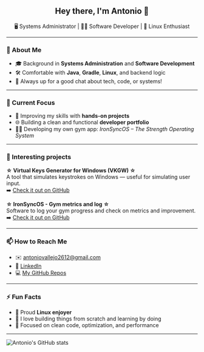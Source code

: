 <h2 align="center">Hey there, I'm Antonio 👋</h2>
<p align="center">
🖥️ Systems Administrator | 👨‍💻 Software Developer | 🐧 Linux Enthusiast  
</p>

---

### 🚀 About Me
- 🎓 Background in **Systems Administration** and **Software Development**
- 🛠️ Comfortable with **Java**, **Gradle**, **Linux**, and backend logic
- 💬 Always up for a good chat about tech, code, or systems!

---

### 🧠 Current Focus
- 🔨 Improving my skills with **hands-on projects**
- 🌐 Building a clean and functional **developer portfolio**
- 🏋️‍♂️ Developing my own gym app: *IronSyncOS – The Strength Operating System*

---

### 💼 Interesting projects
**☆ Virtual Keys Generator for Windows (VKGW) ☆**  
A tool that simulates keystrokes on Windows — useful for simulating user input.  
➡️ [Check it out on GitHub](https://github.com/ToniCoding/VKGW)

**☆ IronSyncOS - Gym metrics and log ☆**  
Software to log your gym progress and check on metrics and improvement.  
➡️ [Check it out on GitHub](https://github.com/ToniCoding/IronSync)

---

### 📫 How to Reach Me
- ✉️ antoniovallejo2612@gmail.com  
- 💼 [LinkedIn](www.linkedin.com/in/antonio-vallejo-moya-a11036253)
- 💻 [My GitHub Repos](https://github.com/ToniCoding)

---

### ⚡ Fun Facts
- 🐧 Proud **Linux enjoyer**
- 🧩 I love building things from scratch and learning by doing
- 🎯 Focused on clean code, optimization, and performance

---

![Antonio's GitHub stats](https://github-readme-stats.vercel.app/api?username=ToniCoding&show_icons=true&theme=tokyonight)
